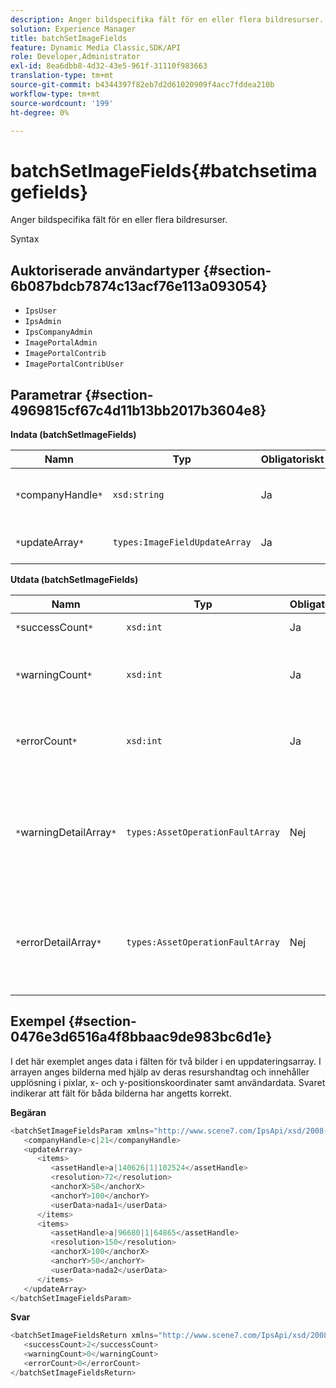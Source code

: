 ```yaml
---
description: Anger bildspecifika fält för en eller flera bildresurser.
solution: Experience Manager
title: batchSetImageFields
feature: Dynamic Media Classic,SDK/API
role: Developer,Administrator
exl-id: 8ea6dbb8-4d32-43e5-961f-31110f983663
translation-type: tm+mt
source-git-commit: b4344397f82eb7d2d61020909f4acc7fddea210b
workflow-type: tm+mt
source-wordcount: '199'
ht-degree: 0%

---
```


# batchSetImageFields{#batchsetimagefields}

Anger bildspecifika fält för en eller flera bildresurser.

Syntax

## Auktoriserade användartyper {#section-6b087bdcb7874c13acf76e113a093054}

* `IpsUser`
* `IpsAdmin`
* `IpsCompanyAdmin`
* `ImagePortalAdmin`
* `ImagePortalContrib`
* `ImagePortalContribUser`

## Parametrar {#section-4969815cf67c4d11b13bb2017b3604e8}

**Indata (batchSetImageFields)**

| Namn | Typ | Obligatoriskt | Beskrivning |
|---|---|---|---|
| `*`companyHandle`*` | `xsd:string` | Ja | Handtaget till företaget som innehåller bildresurserna. |
| `*`updateArray`*` | `types:ImageFieldUpdateArray` | Ja | Arrayen med bildfält uppdateras. |

**Utdata (batchSetImageFields)**

| Namn | Typ | Obligatoriskt | Beskrivning |
|---|---|---|---|
| `*`successCount`*` | `xsd:int` | Ja | Antalet bildfält som har angetts. |
| `*`warningCount`*` | `xsd:int` | Ja | Antalet varningar som genereras när åtgärden försökte ange bildfälten. |
| `*`errorCount`*` | `xsd:int` | Ja | Antalet fel som genererades när åtgärden försökte ange bildfälten. |
| `*`warningDetailArray`*` | `types:AssetOperationFaultArray` | Nej | Arrayen med information som är associerad med resurserna som genererade varningar när åtgärden försökte tillämpa uppdateringarna. |
| `*`errorDetailArray`*` | `types:AssetOperationFaultArray` | Nej | Arrayen med information som är associerad med resurserna som genererade fel när åtgärden försökte tillämpa uppdateringarna. |

## Exempel {#section-0476e3d6516a4f8bbaac9de983bc6d1e}

I det här exemplet anges data i fälten för två bilder i en uppdateringsarray. I arrayen anges bilderna med hjälp av deras resurshandtag och innehåller upplösning i pixlar, x- och y-positionskoordinater samt användardata. Svaret indikerar att fält för båda bilderna har angetts korrekt.

**Begäran**

```java
<batchSetImageFieldsParam xmlns="http://www.scene7.com/IpsApi/xsd/2008-01-15">
   <companyHandle>c|21</companyHandle>
   <updateArray>
      <items>
         <assetHandle>a|140626|1|102524</assetHandle>
         <resolution>72</resolution>
         <anchorX>50</anchorX>
         <anchorY>100</anchorY>
         <userData>nada1</userData>
      </items>
      <items>
         <assetHandle>a|96680|1|64865</assetHandle>
         <resolution>150</resolution>
         <anchorX>100</anchorX>
         <anchorY>50</anchorY>
         <userData>nada2</userData>
      </items>
   </updateArray>
</batchSetImageFieldsParam>
```

**Svar**

```java
<batchSetImageFieldsReturn xmlns="http://www.scene7.com/IpsApi/xsd/2008-01-15">
   <successCount>2</successCount>
   <warningCount>0</warningCount>
   <errorCount>0</errorCount>
</batchSetImageFieldsReturn>
```
